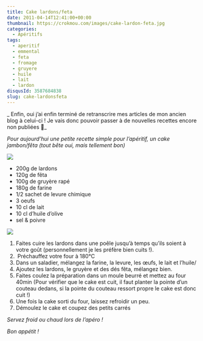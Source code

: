 ```yaml
---
title: Cake lardons/feta
date: 2011-04-14T12:41:00+00:00
thumbnail: https://crokmou.com/images/cake-lardon-feta.jpg
categories:
  - Apéritifs
tags:
  - aperitif
  - emmental
  - feta
  - fromage
  - gruyere
  - huile
  - lait
  - lardon
disqusId: 3587684838
slug: cake-lardonsfeta
---
```


_ Enfin, oui j’ai enfin terminé de retranscrire mes articles de mon ancien blog à celui-ci ! Je vais donc pouvoir passer à de nouvelles recettes encore non publiées 🙂_

_Pour aujourd’hui une petite recette simple pour l’apéritif, un cake jambon/fêta (tout bête oui, mais tellement bon)_

[![](http://3.bp.blogspot.com/-ui2XYIFexSo/TabbfqjXf3I/AAAAAAAAAEg/Bv0dl1RQBuY/s320/6+%25C3%25A0+8+personnes.jpg)](http://3.bp.blogspot.com/-ui2XYIFexSo/TabbfqjXf3I/AAAAAAAAAEg/Bv0dl1RQBuY/s1600/6+%25C3%25A0+8+personnes.jpg)

*   200g de lardons
*   120g de fêta
*   100g de gruyère rapé
*   180g de farine
*   1/2 sachet de levure chimique
*   3 oeufs
*   10 cl de lait
*   10 cl d’huile d’olive
*   sel & poivre

[![](http://4.bp.blogspot.com/-jD2raKy-t_w/Tabb3lV3eGI/AAAAAAAAAEk/G2RYajmhinM/s320/preparation.jpg)](http://4.bp.blogspot.com/-jD2raKy-t_w/Tabb3lV3eGI/AAAAAAAAAEk/G2RYajmhinM/s1600/preparation.jpg)

1.  Faites cuire les lardons dans une poêle jusqu’à temps qu’ils soient à votre goût (personnellement je les préfère bien cuits !).
2.   Préchauffez votre four à 180°C
3.  Dans un saladier, mélangez la farine, la levure, les œufs, le lait et l’huile/
4.  Ajoutez les lardons, le gruyère et des dés fêta, mélangez bien.
5.  Faites coulez la préparation dans un moule beurré et mettez au four 40min (Pour vérifier que le cake est cuit, il faut planter la pointe d’un couteau dedans, si la pointe du couteau ressort propre le cake est donc cuit !)
6.  Une fois la cake sorti du four, laissez refroidir un peu.
7.  Démoulez le cake et coupez des petits carrés

_Servez froid ou chaud lors de l’apéro !_

_Bon appétit !_